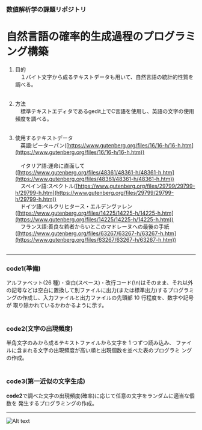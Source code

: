 ### 数値解析学の課題リポジトリ

# 自然言語の確率的生成過程のプログラミング構築

1. 目的<br>
&emsp;１バイト文字から成るテキストデータも用いて、自然言語の統計的性質を調べる。<br><br>

2. 方法<br>
&emsp;標準テキストエディタであるgedit上でC言語を使用し、英語の文字の使用頻度を調べる。<br><br>

3. 使用するテキストデータ<br>
&emsp;英語:ピーターパン([https://www.gutenberg.org/files/16/16-h/16-h.htm](https://www.gutenberg.org/files/16/16-h/16-h.htm))<br><br>
&emsp;イタリア語:運命に直面して([https://www.gutenberg.org/files/48361/48361-h/48361-h.htm](https://www.gutenberg.org/files/48361/48361-h/48361-h.htm))<br>
&emsp;スペイン語:スペクトル([https://www.gutenberg.org/files/29799/29799-h/29799-h.htm](https://www.gutenberg.org/files/29799/29799-h/29799-h.htm))<br>
&emsp;ドイツ語:ベルクリヒタース・エルデンヴァレン([https://www.gutenberg.org/files/14225/14225-h/14225-h.htm](https://www.gutenberg.org/files/14225/14225-h/14225-h.htm))<br> 
&emsp;フランス語:善良な若者からいとこのマドレーヌへの最後の手紙([https://www.gutenberg.org/files/63267/63267-h/63267-h.htm](https://www.gutenberg.org/files/63267/63267-h/63267-h.htm))<br><br>

---

### code1(準備)
アルファベット(26 種)・空白(スペース)・改行コード(\n)はそのまま、それ以外
の記号などは空白に置換して別ファイルに出力(または標準出力)するプログラミ
ングの作成し、入力ファイルと出力ファイルの先頭部 10 行程度を、数字や記号が
取り除かれているかわかるように示す。<br><br>

### code2(文字の出現頻度)
半角文字のみから成るテキストファイルから文字を 1 つずつ読み込み、 
ファイルに含まれる文字の出現頻度が高い順と出現個数を並べた表のプログラミ
ングの作成。<br><br>

### code3(第一近似の文字生成)
**code2**で調べた文字の出現頻度(確率)に応じて任意の文字をランダムに適当な個数を
発生するプログラミングの作成。

---
![Alt text](/image/language.png?raw=true "Optional Title")